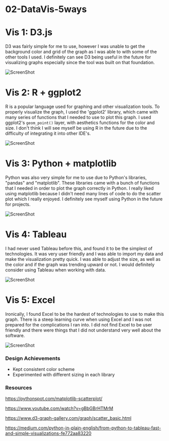 # 02-DataVis-5ways

# Vis 1: D3.js

D3 was fairly simple for me to use, however I was unable to get the background color and grid
of the graph as I was able to with some of the other tools I used. I definitely can see D3 being useful
in the future for visualizing graphs especially since the tool was built on that foundation.

![ScreenShot](https://github.com/danyabaron/02-DataVis-5Ways/blob/main/img/d3%20graph.png)

# Vis 2: R + ggplot2

R is a popular language used for graphing and other visualization tools. To properly visualize the graph, I used the 'ggplot2'
library, which came with many series of functions that I needed to use to plot this graph. 
I used ggplot2's `geom_point()` layer, with aesthetics functions for the color and size. I don't think I will see myself be using R
in the future due to the difficulty of integrating it into other IDE's.

![ScreenShot](https://github.com/danyabaron/02-DataVis-5Ways/blob/main/img/ggplot2.png)

# Vis 3: Python + matplotlib

Python was also very simple for me to use due to Python's libraries, "pandas" and "matplotlib". These libraries came with a bunch of functions 
that I needed in order to plot the graph correctly in Python. I really liked using matplotlib because I didn't need many lines of code to 
do the scatter plot which I really enjoyed. I definitely see myself using Python in the future for projects.

![ScreenShot](https://github.com/danyabaron/02-DataVis-5Ways/blob/main/img/python%20graph.png)

# Vis 4: Tableau

I had never used Tableau before this, and found it to be the simplest of technologies. It was very user friendly and I was able to import my data
and make the visualization pretty quick. I was able to adjust the size, as well as the color and if the graph was trending upward or not. I would
definitely consider using Tableau when working with data. 

![ScreenShot](https://github.com/danyabaron/02-DataVis-5Ways/blob/main/img/tableau.png)

# Vis 5: Excel

Ironically, I found Excel to be the hardest of technologies to use to make this graph. There is a steep learning curve when using Excel and I was not
prepared for the complications I ran into. I did not find Excel to be user friendly and there were things that I did not understand
very well about the software.

![ScreenShot](https://github.com/danyabaron/02-DataVis-5Ways/blob/main/img/excel.png)


### Design Achievements
- Kept consistent color scheme
- Experimented with different sizing in each library

### Resources
https://pythonspot.com/matplotlib-scatterplot/

https://www.youtube.com/watch?v=gBbGBrHTMrM

https://www.d3-graph-gallery.com/graph/scatter_basic.html

https://medium.com/python-in-plain-english/from-python-to-tableau-fast-and-simple-visualizations-fe772aa83220

